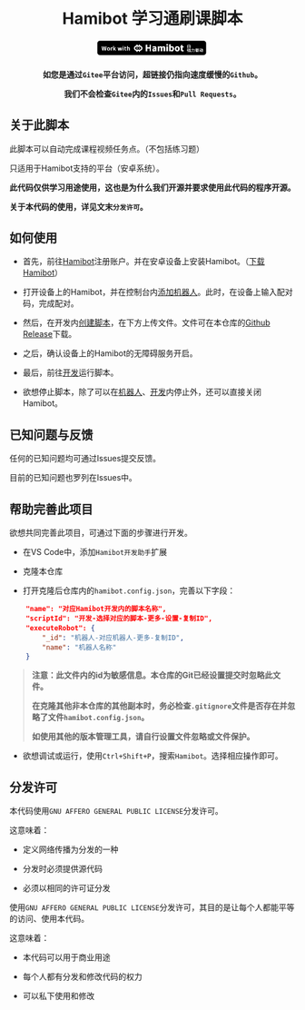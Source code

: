 <div align="center">

# Hamibot 学习通刷课脚本

<a href="https://hamibot.com/" target="_blank"><img src="./Doc/Resource/WorkWithHamibot.png" alt="导入脚本到 Hamibot" width='200'></img></a> 

**如您是通过`Gitee`平台访问，超链接仍指向速度缓慢的`Github`。**

**我们不会检查`Gitee`内的`Issues`和`Pull Requests`。**

</div>

## 关于此脚本

此脚本可以自动完成课程视频任务点。（不包括练习题）

只适用于Hamibot支持的平台（安卓系统）。

**此代码仅供学习用途使用，这也是为什么我们开源并要求使用此代码的程序开源。**

**关于本代码的使用，详见文末`分发许可`。**

## 如何使用

- 首先，前往[Hamibot](https://hamibot.com/)注册账户。并在安卓设备上安装Hamibot。（[下载Hamibot](https://hamibot.com/download)）

- 打开设备上的Hamibot，并在控制台内[添加机器人](https://hamibot.com/dashboard/robots)。此时，在设备上输入配对码，完成配对。

- 然后，在开发内[创建脚本](https://hamibot.com/dashboard/scripts/create)，在下方上传文件。文件可在本仓库的[Github Release](https://github.com/gaobobo/Hamibot-XueXitongAuto/releases/latest/index.js)下载。

- 之后，确认设备上的Hamibot的无障碍服务开启。

- 最后，前往[开发](https://hamibot.com/dashboard/scripts/console)运行脚本。

- 欲想停止脚本，除了可以在[机器人](https://hamibot.com/dashboard/robots)、[开发](https://hamibot.com/dashboard/scripts/console)内停止外，还可以直接关闭Hamibot。

## 已知问题与反馈

任何的已知问题均可通过Issues提交反馈。

目前的已知问题也罗列在Issues中。

## 帮助完善此项目

欲想共同完善此项目，可通过下面的步骤进行开发。

- 在VS Code中，添加`Hamibot开发助手`扩展

- 克隆本仓库

- 打开克隆后仓库内的`hamibot.config.json`，完善以下字段：

```json
    "name": "对应Hamibot开发内的脚本名称",
    "scriptId": "开发-选择对应的脚本-更多-设置-复制ID",
    "executeRobot": {
        "_id": "机器人-对应机器人-更多-复制ID",
        "name": "机器人名称"
    }
```

> **注意：此文件内的id为敏感信息。本仓库的Git已经设置提交时忽略此文件。**
> 
> **在克隆其他非本仓库的其他副本时，务必检查`.gitignore`文件是否存在并忽略了文件`hamibot.config.json`。**
>
> **如使用其他的版本管理工具，请自行设置文件忽略或文件保护。**

- 欲想调试或运行，使用`Ctrl+Shift+P`，搜索`Hamibot`。选择相应操作即可。

## 分发许可

本代码使用`GNU AFFERO GENERAL PUBLIC LICENSE`分发许可。

这意味着：

- 定义网络传播为分发的一种

- 分发时必须提供源代码

- 必须以相同的许可证分发

使用`GNU AFFERO GENERAL PUBLIC LICENSE`分发许可，其目的是让每个人都能平等的访问、使用本代码。

这意味着：

- 本代码可以用于商业用途

- 每个人都有分发和修改代码的权力

- 可以私下使用和修改


